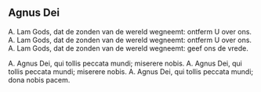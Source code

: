 ## Agnus Dei

A. Lam Gods, dat de zonden van de wereld wegneemt: ontferm U over ons. A. Lam Gods, dat de zonden van de wereld wegneemt: ontferm U over ons. A. Lam Gods, dat de zonden van de wereld wegneemt: geef ons de vrede.

A. Agnus Dei, qui tollis peccata mundi; miserere nobis. A. Agnus Dei, qui tollis peccata mundi; miserere nobis. A. Agnus Dei, qui tollis peccata mundi; dona nobis pacem.

